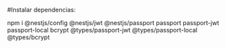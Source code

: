 #Instalar dependencias:

npm i @nestjs/config @nestjs/jwt @nestjs/passport passport passport-jwt passport-local bcrypt @types/passport-jwt @types/passport-local @types/bcrypt

